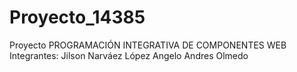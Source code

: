 # Proyecto_14385
Proyecto PROGRAMACIÓN INTEGRATIVA DE COMPONENTES WEB
Integrantes: Jilson Narváez López
             Angelo Andres Olmedo
